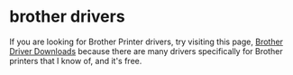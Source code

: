 # brother drivers
If you are looking for Brother Printer drivers, try visiting this page, <a href="https://brotherhardware.com/">Brother Driver Downloads</a> because there are many drivers specifically for Brother printers that I know of, and it's free.
